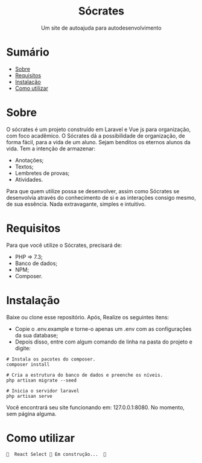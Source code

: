 <h1 align="center">
    <a> Sócrates </a>
</h1>
<p align="center"> Um site de autoajuda para autodesenvolvimento </p>

Sumário
=======

<!--ts-->
   * [Sobre](#sobre)
   * [Requisitos](#requisitos)
   * [Instalação](#instalação)
   * [Como utilizar](#como-utilizar)
<!--te-->


Sobre
=====
O sócrates é um projeto construído em Laravel e Vue js para organização, com foco acadêmico. O Sócrates dá a possibilidade de organização, de forma fácil, para a vida de um aluno. Sejam benditos os eternos alunos da vida. Tem a intenção de armazenar: 
- Anotações; 
- Textos; 
- Lembretes de provas;
- Atividades.

Para que quem utilize possa se desenvolver, assim como Sócrates se desenvolvia através do conhecimento de si e as interações consigo mesmo, de sua essência. Nada extravagante, simples e intuitivo.

Requisitos
==========
Para que você utilize o Sócrates, precisará de: 

- PHP => 7.3;
- Banco de dados;
- NPM;
- Composer. 

Instalação
==========
Baixe ou clone esse repositório. Após, Realize os seguintes itens: 
- Copie o .env.example e torne-o apenas um .env com as configurações da sua database; 
- Depois disso, entre com algum comando de linha na pasta do projeto e digite: 
```
# Instala os pacotes do composer.
composer install 

# Cria a estrutura do banco de dados e preenche os níveis.
php artisan migrate --seed

# Inicia o servidor laravel
php artisan serve

``` 

Você encontrará seu site funcionando em: 127.0.0.1:8080. No momento, sem página alguma.
 
 Como utilizar
 =============
 	🚧  React Select 🚀 Em construção...  🚧

